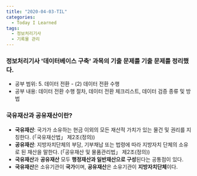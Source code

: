 ```yaml
---
title: "2020-04-03-TIL"
categories:
  - Today I Learned
tags:
  - 정보처리기사
  - 기록물 관리
---
```


### 정보처리기사 '데이터베이스 구축' 과목의 기출 문제를 기출 문제를 정리했다.
- 공부 범위: 5. 데이터 전환 - (2) 데이터 전환 수행
- 공부 내용: 데이터 전환 수행 절차, 데이터 전환 체크리스트, 데이터 검증 종류 및 방법

### 국유재산과 공유재산이란?
- **국유재산**: 국가가 소유하는 현금 이외의 모든 재산적 가치가 있는 물건 및 권리를 지칭한다. 
(「국유재산법」 제2조(정의))
- **공유재산**: 지방자치단체의 부담, 기부채납 또는 법령에 따라 지방자치 단체의 소유로 된 재산을 말한다. 
(「공유재산 및 물품관리법」 제2조(정의))
- **국유재산**과 **공유재산** 모두 **행정재산과 일반재산으로 구성**된다는 공통점이 있다.
- **국유재산**은 소유기관이 **국가**이며, **공유재산**은 소유기관이 **지방자치단체**이다.
